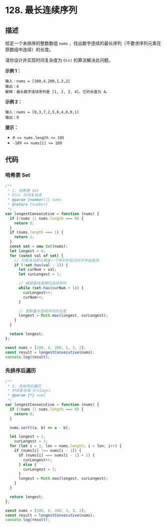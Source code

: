 # 128. 最长连续序列

## 描述

给定一个未排序的整数数组 `nums` ，找出数字连续的最长序列（不要求序列元素在原数组中连续）的长度。

请你设计并实现时间复杂度为 `O(n)` 的算法解决此问题。

 

**示例 1：**

```
输入：nums = [100,4,200,1,3,2]
输出：4
解释：最长数字连续序列是 [1, 2, 3, 4]。它的长度为 4。
```

**示例 2：**

```
输入：nums = [0,3,7,2,5,8,4,6,0,1]
输出：9
```

 

**提示：**

-   `0 <= nums.length <= 105`
-   `-109 <= nums[i] <= 109`

## 代码

### 哈希表 Set

```js
/**
 * 1. 哈希表 Set
 * O(n) 时间复杂度
 * @param {number[]} nums
 * @return {number}
 */
var longestConsecutive = function (nums) {
  if (!nums || nums.length === 0) {
    return 0;
  }
  if (nums.length === 1) {
    return 1;
  }
  const set = new Set(nums);
  let longest = 0;
  for (const val of set) {
    // 只有当当前元素是一个序列的起点时才开始查找
    if (!set.has(val - 1)) {
      let curNum = val;
      let curLongest = 1;

      // 继续查找递增的连续序列
      while (set.has(curNum + 1)) {
        curLongest++;
        curNum++;
      }

      // 更新最长连续序列的长度
      longest = Math.max(longest, curLongest);
    }
  }

  return longest;
};

const nums = [100, 4, 200, 1, 3, 2];
const result = longestConsecutive(nums);
console.log(result);
```

### 先排序后遍历

```js
/**
 * 2. 先排序后遍历
 * 时间复杂度 O(nlogn)
 * @param {*} nums
 */
var longestConsecutive = function (nums) {
  if (!nums || nums.length === 0) {
    return 0;
  }

  nums.sort((a, b) => a - b);

  let longest = 1,
    curLongest = 1;
  for (let i = 1, len = nums.length; i < len; i++) {
    if (nums[i] !== nums[i - 1]) {
      if (nums[i] === nums[i - 1] + 1) {
        curLongest++;
      } else {
        curLongest = 1;
      }
      longest = Math.max(longest, curLongest);
    }
  }

  return longest;
};

const nums = [100, 4, 200, 1, 3, 2];
const result = longestConsecutive(nums);
console.log(result);